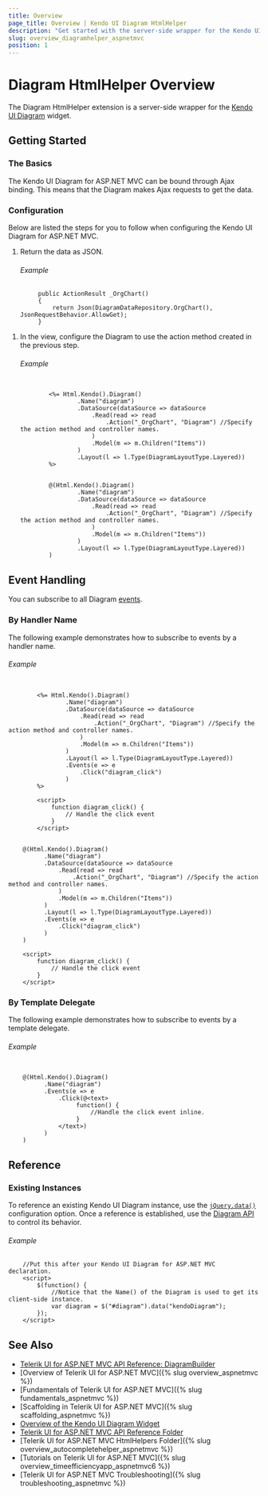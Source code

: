 ```yaml
---
title: Overview
page_title: Overview | Kendo UI Diagram HtmlHelper
description: "Get started with the server-side wrapper for the Kendo UI Diagram widget for ASP.NET MVC."
slug: overview_diagramhelper_aspnetmvc
position: 1
---
```


# Diagram HtmlHelper Overview

The Diagram HtmlHelper extension is a server-side wrapper for the [Kendo UI Diagram](https://demos.telerik.com/kendo-ui/diagram/index) widget.

## Getting Started

### The Basics

The Kendo UI Diagram for ASP.NET MVC can be bound through Ajax binding. This means that the Diagram makes Ajax requests to get the data.

### Configuration

Below are listed the steps for you to follow when configuring the Kendo UI Diagram for ASP.NET MVC.

1. Return the data as JSON.

    ###### Example

            public ActionResult _OrgChart()
            {
                return Json(DiagramDataRepository.OrgChart(), JsonRequestBehavior.AllowGet);
            }

<!--_-->
1. In the view, configure the Diagram to use the action method created in the previous step.

    ###### Example

    ```tab-ASPX

            <%= Html.Kendo().Diagram()
                    .Name("diagram")
                    .DataSource(dataSource => dataSource
                        .Read(read => read
                            .Action("_OrgChart", "Diagram") //Specify the action method and controller names.
                        )
                        .Model(m => m.Children("Items"))
                    )
                    .Layout(l => l.Type(DiagramLayoutType.Layered))
            %>

    ```
    ```tab-Razor

            @(Html.Kendo().Diagram()
                    .Name("diagram")
                    .DataSource(dataSource => dataSource
                        .Read(read => read
                            .Action("_OrgChart", "Diagram") //Specify the action method and controller names.
                        )
                        .Model(m => m.Children("Items"))
                    )
                    .Layout(l => l.Type(DiagramLayoutType.Layered))
            )

    ```

## Event Handling

You can subscribe to all Diagram [events](http://docs.telerik.com/kendo-ui/api/javascript/dataviz/ui/diagram#events).

### By Handler Name

The following example demonstrates how to subscribe to events by a handler name.

###### Example

```tab-ASPX

        <%= Html.Kendo().Diagram()
                .Name("diagram")
                .DataSource(dataSource => dataSource
                    .Read(read => read
                        .Action("_OrgChart", "Diagram") //Specify the action method and controller names.
                    )
                    .Model(m => m.Children("Items"))
                )
                .Layout(l => l.Type(DiagramLayoutType.Layered))
                .Events(e => e
                    .Click("diagram_click")
                )
        %>

        <script>
            function diagram_click() {
                // Handle the click event
            }
        </script>
```
```tab-Razor

    @(Html.Kendo().Diagram()
          .Name("diagram")
          .DataSource(dataSource => dataSource
              .Read(read => read
                  .Action("_OrgChart", "Diagram") //Specify the action method and controller names.
              )
              .Model(m => m.Children("Items"))
          )
          .Layout(l => l.Type(DiagramLayoutType.Layered))
          .Events(e => e
              .Click("diagram_click")
          )
    )

    <script>
        function diagram_click() {
            // Handle the click event
        }
    </script>
```

### By Template Delegate

The following example demonstrates how to subscribe to events by a template delegate.

###### Example

```tab-Razor

    @(Html.Kendo().Diagram()
          .Name("diagram")
          .Events(e => e
              .Click(@<text>
                   function() {
                       //Handle the click event inline.
                   }
              </text>)
          )
    )
```

## Reference

### Existing Instances

To reference an existing Kendo UI Diagram instance, use the [`jQuery.data()`](http://api.jquery.com/jQuery.data/) configuration option. Once a reference is established, use the [Diagram API](http://docs.telerik.com/kendo-ui/api/javascript/dataviz/ui/diagram#methods) to control its behavior.

###### Example

        //Put this after your Kendo UI Diagram for ASP.NET MVC declaration.
        <script>
            $(function() {
                //Notice that the Name() of the Diagram is used to get its client-side instance.
                var diagram = $("#diagram").data("kendoDiagram");
            });
        </script>

## See Also

* [Telerik UI for ASP.NET MVC API Reference: DiagramBuilder](http://docs.telerik.com/aspnet-mvc/api/Kendo.Mvc.UI.Fluent/DiagramBuilder)
* [Overview of Telerik UI for ASP.NET MVC]({% slug overview_aspnetmvc %})
* [Fundamentals of Telerik UI for ASP.NET MVC]({% slug fundamentals_aspnetmvc %})
* [Scaffolding in Telerik UI for ASP.NET MVC]({% slug scaffolding_aspnetmvc %})
* [Overview of the Kendo UI Diagram Widget](http://docs.telerik.com/kendo-ui/controls/diagrams-and-maps/diagram/overview)
* [Telerik UI for ASP.NET MVC API Reference Folder](http://docs.telerik.com/aspnet-mvc/api/Kendo.Mvc/AggregateFunction)
* [Telerik UI for ASP.NET MVC HtmlHelpers Folder]({% slug overview_autocompletehelper_aspnetmvc %})
* [Tutorials on Telerik UI for ASP.NET MVC]({% slug overview_timeefficiencyapp_aspnetmvc6 %})
* [Telerik UI for ASP.NET MVC Troubleshooting]({% slug troubleshooting_aspnetmvc %})
